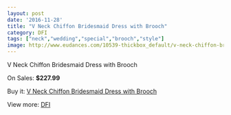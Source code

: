 ```yaml
---
layout: post
date: '2016-11-28'
title: "V Neck Chiffon Bridesmaid Dress with Brooch"
category: DFI
tags: ["neck","wedding","special","brooch","style"]
image: http://www.eudances.com/10539-thickbox_default/v-neck-chiffon-bridesmaid-dress-with-brooch.jpg
---
```

V Neck Chiffon Bridesmaid Dress with Brooch

On Sales: **$227.99**
<a href="https://www.eudances.com/en/dfi/3418-v-neck-chiffon-bridesmaid-dress-with-brooch.html"><amp-img layout="responsive" width="600" height="600" src="//www.eudances.com/10539-thickbox_default/v-neck-chiffon-bridesmaid-dress-with-brooch.jpg" alt="V Neck Chiffon Bridesmaid Dress with Brooch 0" /></a>
<a href="https://www.eudances.com/en/dfi/3418-v-neck-chiffon-bridesmaid-dress-with-brooch.html"><amp-img layout="responsive" width="600" height="600" src="//www.eudances.com/10540-thickbox_default/v-neck-chiffon-bridesmaid-dress-with-brooch.jpg" alt="V Neck Chiffon Bridesmaid Dress with Brooch 1" /></a>
<a href="https://www.eudances.com/en/dfi/3418-v-neck-chiffon-bridesmaid-dress-with-brooch.html"><amp-img layout="responsive" width="600" height="600" src="//www.eudances.com/10541-thickbox_default/v-neck-chiffon-bridesmaid-dress-with-brooch.jpg" alt="V Neck Chiffon Bridesmaid Dress with Brooch 2" /></a>
<a href="https://www.eudances.com/en/dfi/3418-v-neck-chiffon-bridesmaid-dress-with-brooch.html"><amp-img layout="responsive" width="600" height="600" src="//www.eudances.com/10542-thickbox_default/v-neck-chiffon-bridesmaid-dress-with-brooch.jpg" alt="V Neck Chiffon Bridesmaid Dress with Brooch 3" /></a>

Buy it: [V Neck Chiffon Bridesmaid Dress with Brooch](https://www.eudances.com/en/dfi/3418-v-neck-chiffon-bridesmaid-dress-with-brooch.html "V Neck Chiffon Bridesmaid Dress with Brooch")

View more: [DFI](https://www.eudances.com/en/61-DFI "DFI")